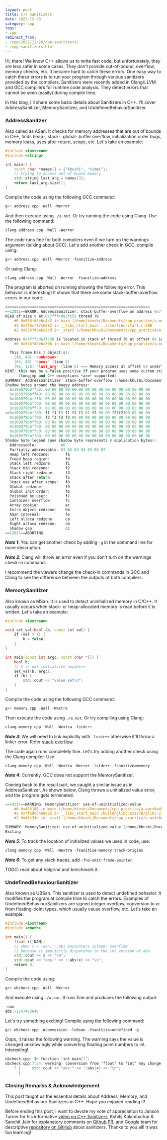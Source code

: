 ```yaml
---
layout: post
title: C++ Sanitizers
date: 2022-12-26
category: cpp
tags:
- cpp
redirect_from:
- /cpp/2022/12/26/cpp-sanitizers/
- /cpp-sanitizers.html
---
```


Hi, there! We know C++ allows us to write fast code,
but unfortunately, they are less safer in some cases.
They don't provide out-of-bound, overflow, memory checks, etc.
It became hard to catch these errors. One easy way to catch these
errors is to run your program through various sanitizers provided
by the compilers. Sanitizers were recently added in Clang/LLVM
and GCC compilers for runtime code analysis.
They detect errors that cannot be seen (easily) during compile time.

In this blog, I'll share some basic details about Sanitizers in C++.
I'll cover AddressSanitizer, MemorySanitizer, and UndefinedBehaviorSanitizer.

### AddressSanitzer
Also called as ASan. It checks for memory addresses that are out of bounds in C++,
finds heap-, stack-, global- buffer overflow, initialization order bugs, memory leaks,
uses after return, scope, etc. Let's take an example:
```cpp
#include <iostream>
#include <string>

int main() {
    const char *names[] = {"khushi", "simmi"};
    // trying to access out-of-bound memory
    std::string last_arg = names[3];
    return last_arg.size();
}
```
Compile the code using the following GCC command:
```cpp
g++ address.cpp -Wall -Werror
```
And then execute using `./a.out`. Or try running the code using Clang. Use the following command:
```cpp
clang address.cpp -Wall -Werror
```
The code runs fine for both compilers even if we turn on the warnings argument (talking about GCC). Let's add another check in GCC, compile using:
```cpp
g++ address.cpp -Wall -Werror -fsanitize=address
```
Or using Clang:
```cpp
clang address.cpp -Wall -Werror -fsanitize=address
```
The program is aborted on running showing the following error. This behavior is interesting! It shows that there are some stack-buffer-overflow errors in our code.
```cpp
=================================================================
==12011==ERROR: AddressSanitizer: stack-buffer-overflow on address 0x7fffcde3fc58 at pc 0x556fd8e6c4c3 bp 0x7fffcde3fbf0 sp 0x7fffcde3fbe0
READ of size 8 at 0x7fffcde3fc58 thread T0
    #0 0x556fd8e6c4c2 in main (/home/khushi/Documents/cpp_practice/a.out+0x14c2)
    #1 0x7f6cf87cb082 in __libc_start_main ../csu/libc-start.c:308
    #2 0x556fd8e6c2cd in _start (/home/khushi/Documents/cpp_practice/a.out+0x12cd)

Address 0x7fffcde3fc58 is located in stack of thread T0 at offset 88 in frame
    #0 0x556fd8e6c398 in main (/home/khushi/Documents/cpp_practice/a.out+0x1398)

  This frame has 3 object(s):
    [48, 49) '<unknown>'
    [64, 80) 'names' (line 5)
    [96, 128) 'last_arg' (line 6) <== Memory access at offset 88 underflows this variable
HINT: this may be a false positive if your program uses some custom stack unwind mechanism, swapcontext or vfork
      (longjmp and C++ exceptions *are* supported)
SUMMARY: AddressSanitizer: stack-buffer-overflow (/home/khushi/Documents/cpp_practice/a.out+0x14c2) in main
Shadow bytes around the buggy address:
  0x100079bbff30: 00 00 00 00 00 00 00 00 00 00 00 00 00 00 00 00
  0x100079bbff40: 00 00 00 00 00 00 00 00 00 00 00 00 00 00 00 00
  0x100079bbff50: 00 00 00 00 00 00 00 00 00 00 00 00 00 00 00 00
  0x100079bbff60: 00 00 00 00 00 00 00 00 00 00 00 00 00 00 00 00
  0x100079bbff70: 00 00 00 00 00 00 00 00 00 00 00 00 00 00 00 00
=>0x100079bbff80: f1 f1 f1 f1 f1 f1 01 f2 00 00 f2[f2]00 00 00 00
  0x100079bbff90: f3 f3 f3 f3 00 00 00 00 00 00 00 00 00 00 00 00
  0x100079bbffa0: 00 00 00 00 00 00 00 00 00 00 00 00 00 00 00 00
  0x100079bbffb0: 00 00 00 00 00 00 00 00 00 00 00 00 00 00 00 00
  0x100079bbffc0: 00 00 00 00 00 00 00 00 00 00 00 00 00 00 00 00
  0x100079bbffd0: 00 00 00 00 00 00 00 00 00 00 00 00 00 00 00 00
Shadow byte legend (one shadow byte represents 8 application bytes):
  Addressable:           00
  Partially addressable: 01 02 03 04 05 06 07 
  Heap left redzone:       fa
  Freed heap region:       fd
  Stack left redzone:      f1
  Stack mid redzone:       f2
  Stack right redzone:     f3
  Stack after return:      f5
  Stack use after scope:   f8
  Global redzone:          f9
  Global init order:       f6
  Poisoned by user:        f7
  Container overflow:      fc
  Array cookie:            ac
  Intra object redzone:    bb
  ASan internal:           fe
  Left alloca redzone:     ca
  Right alloca redzone:    cb
  Shadow gap:              cc
==12011==ABORTING
```
***Note 1***: You can get another check by adding `-g` in the command line for more description.

***Note 2***: Clang will throw an error even if you don't turn on the warnings check-in command.

I recommend the viewers change the check-in commands in GCC and Clang to see the
difference between the outputs of both compilers.

### MemorySanitizer
Also known as MSan. It is used to detect uninitialized memory in C/C++.
It usually occurs when stack- or heap-allocated memory is read before it is written.
Let's take an example:
```cpp
#include <iostream>

void set_val(bool &b, const int val) {
    if (val > 1) {
        b = false;
    }
}

int main(const int argc, const char *[]) {
    bool b;
    // b is not initialized anywhere
    set_val(b, argc);
    if (b) {
        std::cout << "value set\n";
    }
}
```
Compile the code using the following GCC command:
```cpp
g++ memory.cpp -Wall -Wextra
```
Then execute the code using `./a.out`. Or try compiling using Clang:
```cpp
clang memory.cpp -Wall -Wextra -lstdc++
```
***Note 3***: We will need to link explicitly with `-lstdc++` otherwise it'll throw a linker error.
Refer [stack-overflow](https://stackoverflow.com/questions/28236870/error-undefined-reference-to-stdcout).

The code again runs completely fine. Let's try adding another check using the Clang compiler. Use:
```
clang memory.cpp -Wall -Wextra -Werror -lstdc++ -fsanitize=memory
```
***Note 4***: Currently, GCC does not support the MemorySanitizer.

Coming back to the result part, we caught a similar issue as in AddressSanitizer.
As shown below, Clang throws a unitialized value error, and the program gets terminated.
```cpp
==19215==WARNING: MemorySanitizer: use-of-uninitialized-value
    #0 0x495186 in main (/home/khushi/Documents/cpp_practice/a.out+0x495186)
    #1 0x7f6dc54a9082 in __libc_start_main /build/glibc-SzIz7B/glibc-2.31/csu/../csu/libc-start.c:308:16
    #2 0x41c33d in _start (/home/khushi/Documents/cpp_practice/a.out+0x41c33d)

SUMMARY: MemorySanitizer: use-of-uninitialized-value (/home/khushi/Documents/cpp_practice/a.out+0x495186) in main
Exiting
```
***Note 5***: To track the location of initialized values we used in code, use:
```cpp
clang memory.cpp -Wall -Wextra -fsanitize-memory-track-origins
```
***Note 6***: To get any stack traces, add `-fno-omit-frame-pointer`.

TODO: read about Valgrind and benchmark it.

### UndefinedBehaviourSanitizer
Also known as UBSan. This sanitizer is used to detect undefined behavior.
It modifies the program at compile time to catch the errors.
Examples of UndefinedBehaviourSanilizers are signed integer overflow, conversion
to or from floating-point types, which usually cause overflow, etc. Let's take an example:
```cpp
#include <iostream>
#include <cmath>

int main() {
    float x{-NAN};
    // when x = -nan, ::abs encounters integer overflow
    // because it implicitly dispatches to the int version of abs
    std::cout << x << "\n";
    std::cout << "abs:" << ::abs(x) << "\n";
    return 0;
}
```
Compile the code using:
```cpp
g++ ubcheck.cpp -Wall -Werror
```
And execute using `./a.out`. It runs fine and produces the following output:
```cpp
-nan
abs:-2147483648
```
Let's try something exciting! Compile using the following command:
```cpp
g++ ubcheck.cpp -Wconversion -lubsan -fsanitize=undefined -g
```
Oops, it raises the following warning. The warning says the value is changed unknowingly
while converting floating point numbers to int. Interesting!
```cpp
ubcheck.cpp: In function ‘int main()’:
ubcheck.cpp:7:34: warning: conversion from ‘float’ to ‘int’ may change value [-Wfloat-conversion]
    7 |     std::cout << "abs:" << ::abs(x) << "\n";
      |                                  ^
```

### Closing Remarks & Acknowledgement
This post taught us the essential details about Address, Memory, and UndefinedBehaviour Sanitizers in C++.
Hope you enjoyed reading it!

Before ending this post, I want to devote my vote of appreciation to
Janson Turner for his informative [video on C++ Sanitizers](https://www.youtube.com/watch?v=MB6NPkB4YVs),
Kshitij Kalambarkar & Sanchit Jain for explanatory comments on [Github PR](https://github.com/pytorch/pytorch/commit/dfd2edc025b284abc6972bdcfaa9f4f7b8808036),
and Google team for descriptive [repository on GitHub](https://github.com/google/sanitizers) about sanitizers.
Thanks to you all! It was fun learning!

